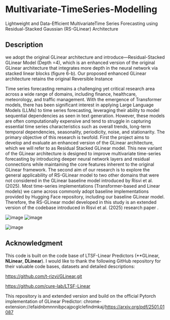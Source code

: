 # Multivariate-TimeSeries-Modelling
Lightweight and Data-Efficient MultivariateTime Series Forecasting using Residual-Stacked Gaussian (RS-GLinear) Architecture

## Description

we adopt the original GLinear architecture and introduce—Residual-Stacked GLinear Model (Depth =4), which is an enhanced version of the original GLinear architecture that integrates more depth in the neural network via stacked linear blocks (figure 6-b). Our proposed enhanced GLinear architecture retains the original Reversible Instance  


Time series forecasting remains a challenging yet critical research area across a wide range of domains, including finance, healthcare, meteorology, and traffic management. With the emergence of Transformer models, there has been significant interest in applying Large Language Models (LLMs) to time series forecasting, leveraging their ability to model sequential dependencies as seen in text generation. However, these models are often computationally expensive and tend to struggle in capturing essential time series characteristics such as overall trends, long-term temporal dependencies, seasonality, periodicity, noise, and stationarity. The primary objective of this research is twofold. First the project aims to develop and evaluate an enhanced version of the GLinear architecture, which we will refer to as Residual Stacked GLinear model. This new variant of the GLinear architecture is designed to improve multivariate time-series forecasting by introducing deeper neural network layers and residual connections while maintaining the core features inherent to the original GLinear framework. The second aim of our research is to explore the general applicability of RS-GLinear model to two other domains that were not considered in the GLinear baseline model introduced by Risvi et al. (2025). Most time-series implementations (Transformer-based and Linear models) we came across commonly adopt baseline implementations provided by Hugging Face repository, including our baseline GLinear model. Therefore, the RS-GLinear model developed in this study is an extended version of the codebase introduced in Risvi et al. (2025) research paper . 


![image](https://github.com/user-attachments/assets/ae8fb5f8-d264-4cea-b1b6-57d47d760559) ![image](https://github.com/user-attachments/assets/8375cd54-f892-4b5a-9984-37396f747601)



![image](https://github.com/user-attachments/assets/170cd32a-9ad6-412e-bb22-b858cca79c71)




## Acknowledgment
This code is built on the code base of LTSF-Linear Predictors (**GLinear, **NLinear**, **DLinear**). 
I would like to thank the following GitHub repository for their valuable code bases, datasets and detailed descriptions:

https://github.com/t-rizvi/GLinear.git

https://github.com/cure-lab/LTSF-Linear

This repository is and extended version and build on the official Pytorch implementation of GLinear Predictor: 
chrome-extension://efaidnbmnnnibpcajpcglclefindmkaj/https://arxiv.org/pdf/2501.01087
